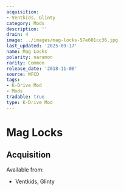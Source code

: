```yaml
---
acquisition:
- Ventkids, Glinty
category: Mods
description: ''
drain: 4
image: ../images/mag-locks-57e601cc36.jpg
last_updated: '2025-09-17'
name: Mag Locks
polarity: naramon
rarity: Common
release_date: '2018-11-08'
source: WFCD
tags:
- K-Drive Mod
- Mods
tradable: true
type: K-Drive Mod
---
```


# Mag Locks

## Acquisition

Available from:
- Ventkids, Glinty

